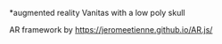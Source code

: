 *augmented reality Vanitas with a low poly skull

AR framework by https://jeromeetienne.github.io/AR.js/
